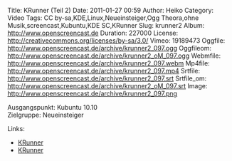 Title: KRunner (Teil 2)
Date: 2011-01-27 00:59
Author: Heiko
Category: Video
Tags: CC by-sa,KDE,Linux,Neueinsteiger,Ogg Theora,ohne Musik,screencast,Kubuntu,KDE SC,KRunner
Slug: krunner2
Album: http://www.openscreencast.de
Duration: 227000
License: http://creativecommons.org/licenses/by-sa/3.0/
Vimeo: 19189473
Oggfile: http://www.openscreencast.de/archive/krunner2_097.ogg
Oggfileom: http://www.openscreencast.de/archive/krunner2_oM_097.ogg
Webmfile: http://www.openscreencast.de/archive/krunner2_097.webm
Mp4file: http://www.openscreencast.de/archive/krunner2_097.mp4
Srtfile: http://www.openscreencast.de/archive/krunner2_097.srt
Srtfile_om: http://www.openscreencast.de/archive/krunner2_oM_097.srt
Image: http://www.openscreencast.de/archive/krunner2_097.png

Ausgangspunkt: Kubuntu 10.10  
Zielgruppe: Neueinsteiger  

Links:

  * [KRunner](http://wiki.kubuntu-de.org/Kubuntu_benutzen/Allgemein/KRunner)
  * [KRunner](http://wiki.ubuntuusers.de/KRunner)

